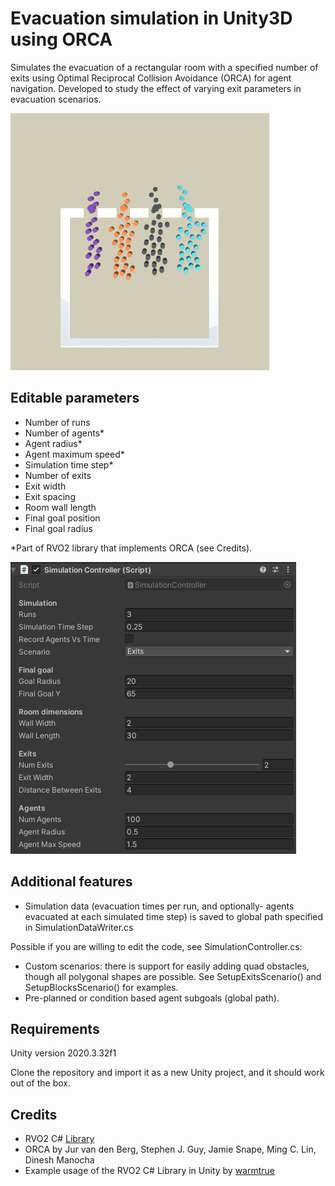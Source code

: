 # Evacuation simulation in Unity3D using ORCA

Simulates the evacuation of a rectangular room with a specified number of exits using Optimal Reciprocal Collision Avoidance (ORCA) for agent navigation. Developed to study the effect of varying exit parameters in evacuation scenarios.

![scenario](/images/readme.png)

## Editable parameters
* Number of runs
* Number of agents\*
* Agent radius\*
* Agent maximum speed\*
* Simulation time step\*
* Number of exits
* Exit width
* Exit spacing
* Room wall length
* Final goal position
* Final goal radius

\*Part of RVO2 library that implements ORCA (see Credits).

![parameters](/images/parameters.png)

## Additional features
* Simulation data (evacuation times per run, and optionally- agents evacuated at each simulated time step) is saved to global path specified in SimulationDataWriter.cs

Possible if you are willing to edit the code, see SimulationController.cs:
* Custom scenarios: there is support for easily adding quad obstacles, though all polygonal shapes are possible. 
See SetupExitsScenario() and SetupBlocksScenario() for examples.
* Pre-planned or condition based agent subgoals (global path).

## Requirements
Unity version 2020.3.32f1

Clone the repository and import it as a new Unity project, and it should work out of the box.

## Credits
* RVO2 C# [Library](https://github.com/snape/RVO2-CS)
* ORCA by Jur van den Berg, Stephen J. Guy, Jamie Snape, Ming C. Lin, Dinesh Manocha 
* Example usage of the RVO2 C# Library in Unity by [warmtrue](https://github.com/warmtrue/RVO2-Unity)


